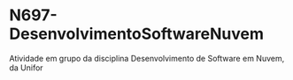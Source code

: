 # N697-DesenvolvimentoSoftwareNuvem
Atividade em grupo da disciplina Desenvolvimento de Software em Nuvem, da Unifor
